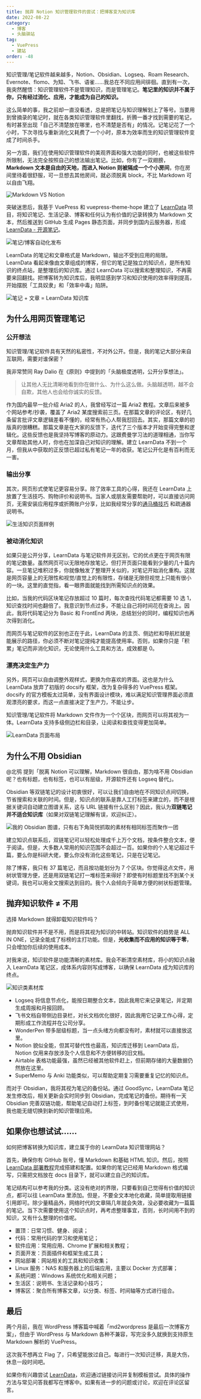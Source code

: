```yaml
---
title: 抛弃 Notion 知识管理软件的尝试：把博客变为知识库
date: 2022-08-22
category:
  - 博客
  - 头脑驿站
tag:
  - VuePress
  - 建站
order: -48
---
```


知识管理/笔记软件越来越多，Notion、Obsidian、Logseq、Roam Research、Evernote、flomo、为知、飞书、语雀……我总在不同应用间徘徊。直到有一次，我突然醒悟：知识管理软件不是管理知识，而是管理笔记。**笔记里的知识并不属于你，只有经过消化、应用，才能成为自己的知识。**

这么简单的事，我之前却一直没看透，总是把笔记与知识理解划上了等号。当要用到曾摘录的笔记时，就在各类知识管理软件里翻找，折腾一番才找到需要的笔记，有时甚至出现「自己不清楚放在哪里，也不清楚是否有」的情况。记笔记花了一个小时，下次寻找与重新消化又耗费了一个小时，原本为效率而生的知识管理软件变成了时间杀手。

另一方面，我们在使用知识管理软件的美观界面和强大功能的同时，也被这些软件所限制，无法完全按照自己的想法输出笔记。比如，你有了一双翅膀，**Markdown 文本是自由的天地，而进入 Notion 则被隔成一个个小房间**，你在房间里待着很舒服，可一旦想去其他房间，就必须脱离 block，不比 Markdown 可以自由飞翔。

![](https://tc.seoipo.com/2022-08-22-18-02-07.png "Markdown VS Notion")

突破迷思后，我基于 VuePress 和 vuepress-theme-hope 建立了 [LearnData](https://github.com/rockbenben/LearnData) 项目，将知识笔记、生活记录、博客和任何认为有价值的记录转换为 Markdown 文本，然后推送到 GitHub 生成 Pages 静态页面，并同步到国内云服务器，形成 [LearnData - 开源笔记](https://newzone.top/)。

![](https://tc.seoipo.com/2022-08-24-19-14-59.png "笔记/博客自动化发布")

LearnData 的笔记和文章格式是 Markdown，输出不受到应用的局限。LearnData 看起来像由文章组成的博客，但它的笔记是独立的知识点，是所有知识的终点站，是整理后的知识库。通过 LearnData 可以搜索和整理知识，不再需要来回翻找。把博客转为知识库后，我明显感到学习和知识使用的效率得到提高，开始摆脱「工具奴隶」和「效率中毒」陷阱。

![](https://tc.seoipo.com/2022-08-22-19-28-25.png "笔记 + 文章 = LearnData 知识库")

## 为什么用网页管理笔记

### 公开想法

知识管理/笔记软件具有天然的私密性，不对外公开。但是，我的笔记大部分来自互联网，需要对谁保密？

我非常赞同 Ray Dalio 在《原则》中提到的「头脑极度透明，公开分享想法」。

> 让其他人无比清晰地看到你在做什么、为什么这么做。头脑越透明，越不会自欺，其他人也会给你诚实的反馈。

作为国内最早一批介绍 Aria2 的人，我曾经写过一篇 Aria2 教程。文章后来被多个网站参考/抄袭，覆盖了 Aria2 某度搜索前三页。在那篇文章的评论区，有好几条留言批评文章逻辑差看不懂的，经常有热心人帮我怼回去。其实，那篇文章的初版真的很糟糕。那篇文章是在大家的反馈下，迭代了三个版本才开始变得完整和逻辑化。这些反馈也是我坚持写博客的原动力。这跟费曼学习法的道理相通，当你写文章帮助其他人时，你也在加深自己对知识的理解。建立 LearnData 不到一个月，但我从中获取的正反馈已超过私有笔记一年的收获。笔记公开化是有百利而无一害。

### 输出分享

其次，网页形式使笔记更容易分享。除了效率工具的心得，我还在 LearnData 上放置了生活技巧、购物评价和说明书。当家人或朋友需要帮助时，可以直接访问网页，无需安装应用程序或折腾账户分享，比如我经常分享的[通马桶技巧](https://newzone.top/family/Maintenance.html#通马桶) 和疏通器说明书。

![](https://tc.seoipo.com/2022-08-19-22-52-29.png "生活知识页面样例")

### 被动消化知识

如果只是公开分享，LearnData 与笔记软件并无区别，它的优点更在于网页有限的笔记数量。虽然网页可以无限地存放笔记，但打开页面只能看到少量的几十篇内容。一旦笔记堆积过多，你就像触发了整理开关似的，对笔记开始消化重构。这就是网页容量上的无限性和视觉/直觉上的有限性，存储是无限但视觉上只能有很小的一块。这里的直觉指，看一眼界面就能找到所需知识点的效果。

比如，当我的代码区块笔记存放超过 10 篇时，每次查找代码笔记都需要 10 选 1，知识查找时间也翻倍了。我意识到节点过多，不能让自己将时间花在查询上。因此，我将代码笔记分为 Basic 和 FrontEnd 两块，总结划分的同时，编程知识也再次得到消化。

而网页与笔记软件的区别也正在于此，LearnData 的主页、侧边栏和导航栏就是能展示的路径，你必须不断对笔记提纯才能提高使用率。否则，如果你只是「积累」笔记而非消化知识，无论使用什么工具和方法，成效都是 0。

### 漂亮决定生产力

另外，网页可以自由调整外观样式，更换为你喜欢的界面。这也是为什么 LearnData 放弃了初版的 docsify 框架，改为复杂得多的 VuePress 框架。docsify 的官方模板太过简单，没有界面设计模块，难以满足知识管理界面必须直观漂亮的要求，而这一点直接决定了生产力，不能让步。

知识管理/笔记软件将 Markdown 文件作为一个个区块，而网页可以将其视为一体。LearnData 支持多级侧边栏和目录，让阅读和查找变得更加简单。

![](https://tc.seoipo.com/2022-08-19-22-42-03.png "LearnData 页面布局")

## 为什么不用 Obsidian

@北鸮 提到「脱离 Notion 可以理解，Markdown 很自由，那为啥不用 Obsidian 呢？也有标题，也有标签，也可以有层级，开源软件还有 Logseq 替代」。

Obsidian 等双链笔记的设计初衷很好，可以让我们自由地在不同知识点间切换，节省搜索和关联的时间。但是，知识点的联系是靠人工打标签来建立的，而不是根据关键词自动建立图谱关系，这与 URL 链接有什么区别？因此，我认为**双链笔记并不适合知识库**（如果对双链笔记理解有误，欢迎纠正）。

![](https://tc.seoipo.com/2022-08-19-21-39-41.png?imageMogr2/thumbnail/!60p "我的 Obsidian 图谱，只有右下角简悦抓取的素材有相同标签而聚作一团")

建立知识点联系后，双链笔记可以轻松处理成千上万个文档，按条件整合文本，便于阅读。但是，大多数人常用的知识范围不会超过一百。如果你的个人笔记超过千篇，要么你是科研大佬，要么你没有消化这些笔记，只是在记笔记。

除了博客，我只有 37 篇笔记，而且按功能划分为 7 个区块。你觉得这点文件，用树状管理方便，还是用双链笔记打一堆标签来得好？即使有时标题里找不到某个关键词，我也可以用全文搜索达到目的。我个人会倾向于简单方便的树状标题管理。

## 抛弃知识软件 ≠ 不用

选择 Markdown 就得卸载知识软件吗？

抛弃知识软件并不是不用，而是将其视为知识的中转站。知识软件的趋势是 ALL IN ONE，记录全能成了标榜的主打功能。但是，**光收集而不应用的知识等于零**，只会增加你后续的使用成本。

对我来说，知识软件是功能清晰的素材库。我会不断清空素材库，将小的知识点融入 LearnData 笔记区，成体系内容则写成博客，以确保 LearnData 成为知识库的终点。

![](https://tc.seoipo.com/2022-08-21-21-38-47.png "知识类素材库")

- Logseq 将信息节点化，能按日期整合文本，因此我用它来记录笔记，并定期生成周报和月报回顾。
- 飞书文档自带侧边目录栏，对长文档优化很好，因此我用它记录工作心得，定期形成工作流程并在公司分享。
- WonderPen 带多层级标题，当一点头绪方向都没有时，素材就可以直接放这里。
- Notion 貌似全能，但其可替代性也最高，知识库迁移到 LearnData 后，Notion 仅用来存放涉及个人信息和不方便转移的旧文档。
- Airtable 表格功能最强，虽然已经被其他软件赶上，但前期存储的大量数据仍然放在这里。
- SuperMemo 与 Anki 功能类似，可以帮助定期复习需要重复记忆的知识点。

而对于 Obsidian，我将其视为笔记的备份站。通过 GoodSync，LearnData 笔记发生修改后，相关更新会实时同步到 Obsidian，完成笔记的备份。期待有一天 Obsidian 完善双链功能，帮助笔记自动打上标签，到时备份笔记就能正式使用，我也能无缝切换到新的知识管理应用。

## 如果你也想试试……

如何把博客转换为知识库，建立属于你的 LearnData 知识管理网站？

首先，确保你有 GitHub 账号，懂 Markdown 和基础 HTML 知识。然后，按照 [LearnData 部署教程](https://newzone.top/#%F0%9F%94%A3-%E9%85%8D%E7%BD%AE-learndata)完成搭建和配置。如果你的笔记已经用 Markdown 格式编写，只需把文档放在 docs 目录下，就可以建立自己的知识库。

笔记结构可以参考我的分类。这没有绝对的界限，只要看到自己觉得有价值的知识点，都可以往 LearnData 里添加。但是，不要全文本地化收藏，简单提取用链接引用即可。除少量精品外，网络时代的文章隔几年就会失效，没必要收藏为一篇篇的笔记。当下次需要使用这个知识点时，再考虑整理事宜，否则，长时间用不到的知识，又有什么整理的价值呢。

- 置顶：日常习惯、健身、阅读；
- 代码：常用代码的学习和使用笔记；
- 软件应用：常用应用、Chrome 扩展和相关教程；
- 页面开发：页面插件和框架生成工具；
- 网站部署：网站相关的工具和知识收集；
- Linux 服务：NAS 和服务器上的后端应用，主要以 Docker 方式部署；
- 系统问题：Windows 系统优化和相关问题；
- 生活区：说明书、生活记录和小技巧；
- 博客区：聚合所有博客文章，以分类、标签、时间轴等方式进行组合。

## 最后

两个月前，我在 WordPress 博客篇中喊着「md2wordpress 是最后一次博客方案」，但由于 WordPress 与 Markdown 各种不兼容，写完没多久就换到支持原生 Markdown 解析的 VuePress。

这次我不想再立 Flag 了，只希望能放过自己。每进行一次知识迁移，真是大伤，休息一段时间吧。

如果你有兴趣尝试 [LearnData](https://newzone.top/)，欢迎通过链接访问并复制模板尝试。具体的操作方法与常见问答我都写在博客中。如果有进一步的问题或讨论，欢迎在评论区留言。
